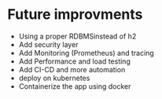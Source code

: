 
# Future improvments
* Using a proper RDBMSinstead of h2
* Add security layer
* Add Monitoring (Prometheus) and tracing
* Add Performance and load testing
* Add CI-CD and more automation
* deploy on kubernetes
* Containerize the app using docker